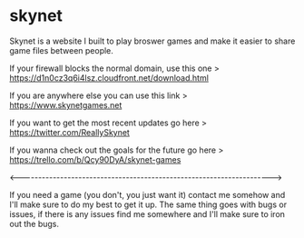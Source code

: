 # skynet

Skynet is a website I built to play broswer games and make it easier to share game files between people. 

If your firewall blocks the normal domain, use this one > https://d1n0cz3q6i4lsz.cloudfront.net/download.html

If you are anywhere else you can use this link > https://www.skynetgames.net

If you want to get the most recent updates go here > https://twitter.com/ReallySkynet

If you wanna check out the goals for the future go here > https://trello.com/b/Qcy90DyA/skynet-games

<--------------------------------------------------------------------->

If you need a game (you don't, you just want it) contact me somehow and I'll make sure to do my best to get it up. 
The same thing goes with bugs or issues, if there is any issues find me somewhere and I'll make sure to iron out the bugs. 
